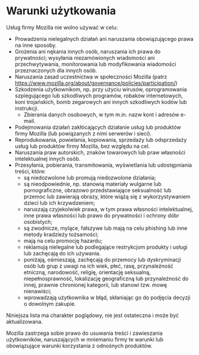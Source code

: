 # Warunki użytkowania

Usług firmy Mozilla nie wolno używać w celu:

* Prowadzenia nielegalnych działań ani naruszania obowiązującego prawa na inne sposoby.
* Grożenia ani nękania innych osób, naruszania ich prawa do prywatności; wysyłania niezamówionych wiadomości ani przechwytywania, monitorowania lub modyfikowania wiadomości przeznaczonych dla innych osób.
* Naruszania zasad uczestnictwa w społeczności Mozilla (patrz <https://www.mozilla.org/about/governance/policies/participation/>)
* Szkodzenia użytkownikom, np. przy użyciu wirusów, oprogramowania szpiegującego lub szkodliwych programów, robaków internetowych, koni trojańskich, bomb zegarowych ani innych szkodliwych kodów lub instrukcji.
    * Zbierania danych osobowych, w tym m.in. nazw kont i adresów e-mail.
* Podejmowania działań zakłócających działanie usług lub produktów firmy Mozilla (lub powiązanych z nimi serwerów i sieci).
* Reprodukowania, powielania, kopiowania, sprzedaży lub odsprzedaży usług lub produktów firmy Mozilla, bez względu na cel.
* Naruszania praw autorskich, znaków towarowych lub praw własności intelektualnej innych osób.
* Przesyłania, pobierania, transmitowania, wyświetlania lub udostępniania treści, które:
    * są niedozwolone lub promują niedozwolone działania;
    * są nieodpowiednie, np. stanowią materiały wulgarne lub pornograficzne, obrazowo przedstawiające seksualność lub przemoc lub zawierają obrazy, które wiążą się z wykorzystywaniem dzieci lub ich krzywdzeniem;
    * naruszają czyjekolwiek prawa, w tym prawa własności intelektualnej, inne prawa własności lub prawo do prywatności i ochrony dóbr osobistych;
    * są zwodnicze, mylące, fałszywe lub mają na celu phishing lub inne metody kradzieży tożsamości;
    * mają na celu promocję hazardu;
    * reklamują nielegalne lub podlegające restrykcjom produkty i usługi lub zachęcają do ich używania.
    * poniżają, ośmieszają, zachęcają do przemocy lub dyskryminacji osób lub grup z uwagi na ich wiek, płeć, rasę, przynależność etniczną, narodowość, religię, orientację seksualną, niepełnosprawność, lokalizację geograficzną lub przynależność do innej, prawnie chronionej kategorii, lub stanowi tzw. mowę nienawiści;
    * wprowadzają użytkownika w błąd, skłaniając go do podjęcia decyzji o dowolnym zakupie.

Niniejsza lista ma charakter poglądowy, nie jest ostateczna i może być aktualizowana.

Mozilla zastrzega sobie prawo do usuwania treści i zawieszania użytkowników, naruszających w mniemaniu firmy te warunki lub obowiązujące warunki korzystania z odnośnych produktów.

